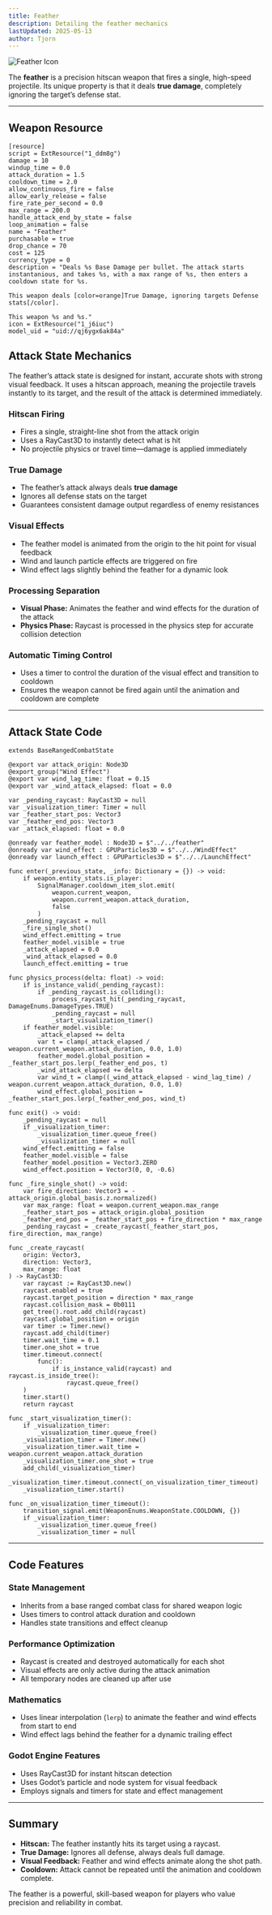 ```yaml
---
title: Feather
description: Detailing the feather mechanics
lastUpdated: 2025-05-13
author: Tjorn
---
```


![Feather Icon](../../../../../../../assets/fowl-play/gameplay/combat/ranged-combat/weapons/feather/feather.png)

The **feather** is a precision hitscan weapon that fires a single, high-speed projectile. Its unique property is that it deals **true damage**, completely ignoring the target’s defense stat.

---

## Weapon Resource

```gdscript
[resource]
script = ExtResource("1_ddm8g")
damage = 10
windup_time = 0.0
attack_duration = 1.5
cooldown_time = 2.0
allow_continuous_fire = false
allow_early_release = false
fire_rate_per_second = 0.0
max_range = 200.0
handle_attack_end_by_state = false
loop_animation = false
name = "Feather"
purchasable = true
drop_chance = 70
cost = 125
currency_type = 0
description = "Deals %s Base Damage per bullet. The attack starts instantanious, and takes %s, with a max range of %s, then enters a cooldown state for %s.

This weapon deals [color=orange]True Damage, ignoring targets Defense stats[/color].

This weapon %s and %s."
icon = ExtResource("1_j6iuc")
model_uid = "uid://qj6ygx6ak84a"
```

## Attack State Mechanics

The feather’s attack state is designed for instant, accurate shots with strong visual feedback. It uses a hitscan approach, meaning the projectile travels instantly to its target, and the result of the attack is determined immediately.

### Hitscan Firing

- Fires a single, straight-line shot from the attack origin
- Uses a RayCast3D to instantly detect what is hit
- No projectile physics or travel time—damage is applied immediately

### True Damage

- The feather’s attack always deals **true damage**
- Ignores all defense stats on the target
- Guarantees consistent damage output regardless of enemy resistances

### Visual Effects

- The feather model is animated from the origin to the hit point for visual feedback
- Wind and launch particle effects are triggered on fire
- Wind effect lags slightly behind the feather for a dynamic look

### Processing Separation

- **Visual Phase:** Animates the feather and wind effects for the duration of the attack
- **Physics Phase:** Raycast is processed in the physics step for accurate collision detection

### Automatic Timing Control

- Uses a timer to control the duration of the visual effect and transition to cooldown
- Ensures the weapon cannot be fired again until the animation and cooldown are complete

---

## Attack State Code

```gdscript
extends BaseRangedCombatState

@export var attack_origin: Node3D
@export_group("Wind Effect")
@export var wind_lag_time: float = 0.15
@export var _wind_attack_elapsed: float = 0.0

var _pending_raycast: RayCast3D = null
var _visualization_timer: Timer = null
var _feather_start_pos: Vector3
var _feather_end_pos: Vector3
var _attack_elapsed: float = 0.0

@onready var feather_model : Node3D = $"../../feather"
@onready var wind_effect : GPUParticles3D = $"../../WindEffect"
@onready var launch_effect : GPUParticles3D = $"../../LaunchEffect"

func enter(_previous_state, _info: Dictionary = {}) -> void:
	if weapon.entity_stats.is_player:
		SignalManager.cooldown_item_slot.emit(
			weapon.current_weapon,
			weapon.current_weapon.attack_duration,
			false
		)
	_pending_raycast = null
	_fire_single_shot()
	wind_effect.emitting = true
	feather_model.visible = true
	_attack_elapsed = 0.0
	_wind_attack_elapsed = 0.0
	launch_effect.emitting = true

func physics_process(delta: float) -> void:
	if is_instance_valid(_pending_raycast):
		if _pending_raycast.is_colliding():
			process_raycast_hit(_pending_raycast, DamageEnums.DamageTypes.TRUE)
			_pending_raycast = null
			_start_visualization_timer()
	if feather_model.visible:
		_attack_elapsed += delta
		var t = clamp(_attack_elapsed / weapon.current_weapon.attack_duration, 0.0, 1.0)
		feather_model.global_position = _feather_start_pos.lerp(_feather_end_pos, t)
		_wind_attack_elapsed += delta
		var wind_t = clamp((_wind_attack_elapsed - wind_lag_time) / weapon.current_weapon.attack_duration, 0.0, 1.0)
		wind_effect.global_position = _feather_start_pos.lerp(_feather_end_pos, wind_t)

func exit() -> void:
	_pending_raycast = null
	if _visualization_timer:
		_visualization_timer.queue_free()
		_visualization_timer = null
	wind_effect.emitting = false
	feather_model.visible = false
	feather_model.position = Vector3.ZERO
	wind_effect.position = Vector3(0, 0, -0.6)

func _fire_single_shot() -> void:
	var fire_direction: Vector3 = -attack_origin.global_basis.z.normalized()
	var max_range: float = weapon.current_weapon.max_range
	_feather_start_pos = attack_origin.global_position
	_feather_end_pos = _feather_start_pos + fire_direction * max_range
	_pending_raycast = _create_raycast(_feather_start_pos, fire_direction, max_range)

func _create_raycast(
	origin: Vector3,
	direction: Vector3,
	max_range: float
) -> RayCast3D:
	var raycast := RayCast3D.new()
	raycast.enabled = true
	raycast.target_position = direction * max_range
	raycast.collision_mask = 0b0111
	get_tree().root.add_child(raycast)
	raycast.global_position = origin
	var timer := Timer.new()
	raycast.add_child(timer)
	timer.wait_time = 0.1
	timer.one_shot = true
	timer.timeout.connect(
		func():
			if is_instance_valid(raycast) and raycast.is_inside_tree():
				raycast.queue_free()
	)
	timer.start()
	return raycast

func _start_visualization_timer():
	if _visualization_timer:
		_visualization_timer.queue_free()
	_visualization_timer = Timer.new()
	_visualization_timer.wait_time = weapon.current_weapon.attack_duration
	_visualization_timer.one_shot = true
	add_child(_visualization_timer)
	_visualization_timer.timeout.connect(_on_visualization_timer_timeout)
	_visualization_timer.start()

func _on_visualization_timer_timeout():
	transition_signal.emit(WeaponEnums.WeaponState.COOLDOWN, {})
	if _visualization_timer:
		_visualization_timer.queue_free()
		_visualization_timer = null
```

---

## Code Features

### State Management

- Inherits from a base ranged combat class for shared weapon logic
- Uses timers to control attack duration and cooldown
- Handles state transitions and effect cleanup

### Performance Optimization

- Raycast is created and destroyed automatically for each shot
- Visual effects are only active during the attack animation
- All temporary nodes are cleaned up after use

### Mathematics

- Uses linear interpolation (`lerp`) to animate the feather and wind effects from start to end
- Wind effect lags behind the feather for a dynamic trailing effect

### Godot Engine Features

- Uses RayCast3D for instant hitscan detection
- Uses Godot’s particle and node system for visual feedback
- Employs signals and timers for state and effect management

---

## Summary

- **Hitscan:** The feather instantly hits its target using a raycast.
- **True Damage:** Ignores all defense, always deals full damage.
- **Visual Feedback:** Feather and wind effects animate along the shot path.
- **Cooldown:** Attack cannot be repeated until the animation and cooldown complete.

The feather is a powerful, skill-based weapon for players who value precision and reliability in combat.
